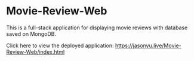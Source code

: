 # Movie-Review-Web

This is a full-stack application for displaying movie reviews with database saved on MongoDB.

Click here to view the deployed application: https://jasonyu.live/Movie-Review-Web/index.html
